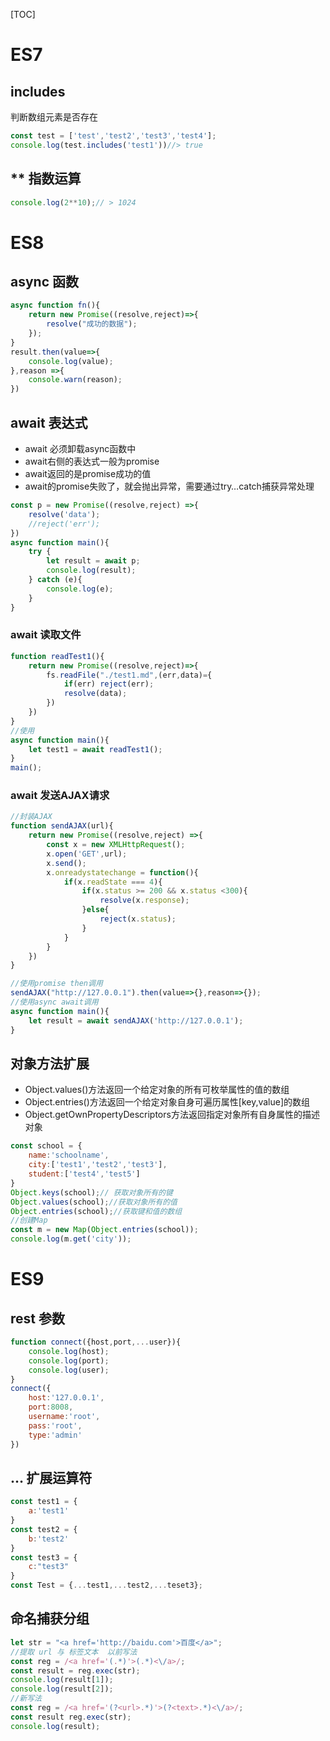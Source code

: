 [TOC]

# ES7

## includes

判断数组元素是否存在

~~~ js
const test = ['test','test2','test3','test4'];
console.log(test.includes('test1'))//> true
~~~

## \*\* 指数运算

~~~ js
console.log(2**10);// > 1024
~~~

# ES8

## async 函数

~~~ js
async function fn(){
    return new Promise((resolve,reject)=>{
        resolve("成功的数据");
    });
}
result.then(value=>{
    console.log(value);
},reason =>{
    console.warn(reason);
})
~~~

## await 表达式

* await 必须卸载async函数中
* await右侧的表达式一般为promise
* await返回的是promise成功的值
* await的promise失败了，就会抛出异常，需要通过try…catch捕获异常处理

~~~js
const p = new Promise((resolve,reject) =>{
    resolve('data');
    //reject('err');
})
async function main(){
    try {
        let result = await p;
        console.log(result);
    } catch (e){
        console.log(e);
    }
}
~~~

### await 读取文件

~~~ js
function readTest1(){
    return new Promise((resolve,reject)=>{
        fs.readFile("./test1.md",(err,data)={
            if(err) reject(err);
            resolve(data);
        })
    })
}
//使用
async function main(){
    let test1 = await readTest1();
}
main();
~~~

### await 发送AJAX请求

~~~ js
//封装AJAX
function sendAJAX(url){
    return new Promise((resolve,reject) =>{
        const x = new XMLHttpRequest();
        x.open('GET',url);
        x.send();
        x.onreadystatechange = function(){
            if(x.readState === 4){
                if(x.status >= 200 && x.status <300){
                    resolve(x.response);
                }else{
                    reject(x.status);
                }
            }
        }
    })
}

//使用promise then调用
sendAJAX("http://127.0.0.1").then(value=>{},reason=>{});
//使用async await调用
async function main(){
    let result = await sendAJAX('http://127.0.0.1');
}
~~~

## 对象方法扩展

* Object.values()方法返回一个给定对象的所有可枚举属性的值的数组
* Object.entries()方法返回一个给定对象自身可遍历属性[key,value]的数组
* Object.getOwnPropertyDescriptors方法返回指定对象所有自身属性的描述对象

~~~ js
const school = {
    name:'schoolname',
    city:['test1','test2','test3'],
    student:['test4','test5']
}
Object.keys(school);// 获取对象所有的键
Object.values(school);//获取对象所有的值
Object.entries(school);//获取键和值的数组
//创建Map
const m = new Map(Object.entries(school));
console.log(m.get('city'));
~~~

# ES9

## rest 参数

~~~ js
function connect({host,port,...user}){
    console.log(host);
    console.log(port);
    console.log(user);
}
connect({
    host:'127.0.0.1',
    port:8008,
    username:'root',
    pass:'root',
    type:'admin'
})
~~~

## … 扩展运算符

~~~ js
const test1 = {
    a:'test1'
}
const test2 = {
    b:'test2'
}
const test3 = {
    c:"test3"
}
const Test = {...test1,...test2,...teset3};
~~~

## 命名捕获分组

 ~~~ js
 let str = "<a href='http://baidu.com'>百度</a>";
 //提取 url 与 标签文本  以前写法
 const reg = /<a href='(.*)'>(.*)<\/a>/;
 const result = reg.exec(str);
 console.log(result[1]);
 console.log(result[2]);
 //新写法
 const reg = /<a href='(?<url>.*)'>(?<text>.*)<\/a>/;
 const result reg.exec(str);
 console.log(result);
 ~~~



